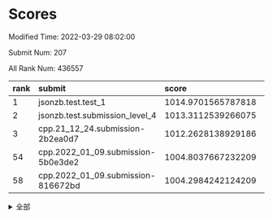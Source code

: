 # Scores

Modified Time: 2022-03-29 08:02:00

Submit Num: 207

All Rank Num: 436557

| rank |               submit               |       score        |       sigma        | pk_num |
| :--- | :--------------------------------- | :----------------- | :----------------- | :----- |
| 1    | jsonzb.test.test_1                 | 1014.9701565787818 | 0.85447359872987   | 8436   |
| 2    | jsonzb.test.submission_level_4     | 1013.3112539266075 | 0.859521394857654  | 8430   |
| 3    | cpp.21_12_24.submission-2b2ea0d7   | 1012.2628138929186 | 0.7717625596463125 | 8432   |
| 54   | cpp.2022_01_09.submission-5b0e3de2 | 1004.8037667232209 | 0.7322168030399572 | 8431   |
| 58   | cpp.2022_01_09.submission-816672bd | 1004.2984242124209 | 0.7235332395821061 | 8435   |


<details>
<summary>全部</summary>

| rank |                 submit                 |       score        |       sigma        | pk_num |
| :--- | :------------------------------------- | :----------------- | :----------------- | :----- |
| 1    | jsonzb.test.test_1                     | 1014.9701565787818 | 0.85447359872987   | 8436   |
| 2    | jsonzb.test.submission_level_4         | 1013.3112539266075 | 0.859521394857654  | 8430   |
| 3    | cpp.21_12_24.submission-2b2ea0d7       | 1012.2628138929186 | 0.7717625596463125 | 8432   |
| 4    | gobigger.level_3.submission_level_3_3  | 1012.205663484031  | 0.8109458349990781 | 8439   |
| 5    | gobigger.level_3.submission_level_3_43 | 1012.1729500422282 | 0.7929315960309535 | 8437   |
| 6    | gobigger.level_3.submission_level_3_8  | 1011.6871220215139 | 0.7754455124761835 | 8433   |
| 7    | gobigger.level_3.submission_level_3_5  | 1011.3383590120949 | 0.7718868629815276 | 8435   |
| 8    | gobigger.level_3.submission_level_3_24 | 1011.3088550725082 | 0.7627344784002754 | 8438   |
| 9    | gobigger.level_3.submission_level_3_22 | 1011.2489096698285 | 0.7670272546088791 | 8436   |
| 10   | gobigger.level_3.submission_level_3_12 | 1011.1580526645561 | 0.7881050793541918 | 8434   |
| 11   | gobigger.level_3.submission_level_3_34 | 1011.0764384855374 | 0.7866239693411267 | 8443   |
| 12   | gobigger.level_3.submission_level_3_40 | 1011.0338123237212 | 0.7918332449014416 | 8432   |
| 13   | gobigger.level_3.submission_level_3_47 | 1010.989584443392  | 0.7566084440409947 | 8437   |
| 14   | gobigger.level_3.submission_level_3_16 | 1010.9789897060454 | 0.7702354554559909 | 8434   |
| 15   | gobigger.level_3.submission_level_3_25 | 1010.8996371434449 | 0.7768579409447315 | 8439   |
| 16   | gobigger.level_3.submission_level_3_45 | 1010.8690169754443 | 0.7757210180386889 | 8430   |
| 17   | gobigger.level_3.submission_level_3_37 | 1010.8414591243126 | 0.762085103709389  | 8439   |
| 18   | gobigger.level_3.submission_level_3_17 | 1010.8409765199283 | 0.7680581184011048 | 8437   |
| 19   | gobigger.level_3.submission_level_3_6  | 1010.7217156862963 | 0.8060177134254075 | 8431   |
| 20   | gobigger.level_3.submission_level_3_9  | 1010.7193484691184 | 0.7769185978913462 | 8434   |
| 21   | gobigger.level_3.submission_level_3_13 | 1010.4675781713298 | 0.7869527332750933 | 8434   |
| 22   | gobigger.level_3.submission_level_3_15 | 1010.438180313721  | 0.7346987267835792 | 8435   |
| 23   | gobigger.level_3.submission_level_3_44 | 1010.417292800453  | 0.7491697092884763 | 8431   |
| 24   | gobigger.level_3.submission_level_3_1  | 1010.3952388964981 | 0.7598196478337512 | 8437   |
| 25   | gobigger.level_3.submission_level_3_29 | 1010.3532921525289 | 0.740722862780625  | 8433   |
| 26   | gobigger.level_3.submission_level_3_11 | 1010.3303591908787 | 0.7670211281575119 | 8438   |
| 27   | gobigger.level_3.submission_level_3_20 | 1010.2136366058498 | 0.7639267344661719 | 8436   |
| 28   | gobigger.level_3.submission_level_3_48 | 1010.2041402009431 | 0.7511320389912254 | 8437   |
| 29   | gobigger.level_3.submission_level_3_31 | 1010.196031374521  | 0.7617266111141913 | 8438   |
| 30   | gobigger.level_3.submission_level_3_19 | 1010.1767201699695 | 0.7638484775564466 | 8436   |
| 31   | gobigger.level_3.submission_level_3_27 | 1010.1766532042044 | 0.7626931155228294 | 8441   |
| 32   | gobigger.level_3.submission_level_3_14 | 1010.0927007422181 | 0.7609068837727202 | 8438   |
| 33   | gobigger.level_3.submission_level_3_42 | 1009.8997917416342 | 0.7579726868792458 | 8435   |
| 34   | gobigger.level_3.submission_level_3_46 | 1009.8341632621532 | 0.7633148064754695 | 8437   |
| 35   | gobigger.level_3.submission_level_3_2  | 1009.8288691670361 | 0.7458544245220147 | 8436   |
| 36   | gobigger.level_3.submission_level_3_0  | 1009.6685622483558 | 0.7450011615278096 | 8434   |
| 37   | gobigger.level_3.submission_level_3_32 | 1009.6653581771236 | 0.7526794254411593 | 8434   |
| 38   | gobigger.level_3.submission_level_3_7  | 1009.5493354714168 | 0.7652672972701288 | 8438   |
| 39   | gobigger.level_3.submission_level_3_18 | 1009.543002223094  | 0.7356550090341422 | 8436   |
| 40   | gobigger.level_3.submission_level_3_10 | 1009.4095072671844 | 0.7308601012984284 | 8434   |
| 41   | gobigger.level_3.submission_level_3_41 | 1009.3005099080448 | 0.7578940919740607 | 8436   |
| 42   | gobigger.level_3.submission_level_3_35 | 1009.2612730264888 | 0.7491849524587797 | 8438   |
| 43   | gobigger.level_3.submission_level_3_33 | 1009.255911499549  | 0.7616274780688737 | 8435   |
| 44   | gobigger.level_3.submission_level_3_4  | 1009.1752724858885 | 0.7414705367990743 | 8435   |
| 45   | gobigger.level_3.submission_level_3_23 | 1009.0422550603064 | 0.7360284480565024 | 8436   |
| 46   | gobigger.level_3.submission_level_3_28 | 1008.9698040291894 | 0.7360725427344932 | 8439   |
| 47   | gobigger.level_3.submission_level_3_30 | 1008.9605299688507 | 0.7470562141059803 | 8432   |
| 48   | gobigger.level_3.submission_level_3_39 | 1008.8026345444381 | 0.734379472597599  | 8435   |
| 49   | gobigger.level_3.submission_level_3_38 | 1008.7869070333526 | 0.7289721918578483 | 8439   |
| 50   | gobigger.level_3.submission_level_3_36 | 1008.326496636204  | 0.7466804115681437 | 8435   |
| 51   | gobigger.level_3.submission_level_3_26 | 1008.2667847631568 | 0.7552643294478057 | 8436   |
| 52   | gobigger.level_3.submission_level_3_49 | 1008.1759314868186 | 0.7322757566879879 | 8438   |
| 53   | gobigger.level_3.submission_level_3_21 | 1008.0220617088632 | 0.7459633361840629 | 8438   |
| 54   | cpp.2022_01_09.submission-5b0e3de2     | 1004.8037667232209 | 0.7322168030399572 | 8431   |
| 55   | gobigger.level_1.submission_level_1_41 | 1004.5938367560071 | 0.7300819713085746 | 8434   |
| 56   | gobigger.level_1.submission_level_1_45 | 1004.5099519414115 | 0.7273249498632642 | 8440   |
| 57   | gobigger.level_1.submission_level_1_42 | 1004.3868571985804 | 0.7233121038396514 | 8434   |
| 58   | cpp.2022_01_09.submission-816672bd     | 1004.2984242124209 | 0.7235332395821061 | 8435   |
| 59   | gobigger.level_1.submission_level_1_4  | 1004.2237237130955 | 0.7227825394502398 | 8439   |
| 60   | gobigger.level_1.submission_level_1_47 | 1004.0976672469684 | 0.7262419773667592 | 8435   |
| 61   | gobigger.level_1.submission_level_1_33 | 1004.0933394235125 | 0.7087808620738122 | 8439   |
| 62   | gobigger.level_1.submission_level_1_6  | 1003.9445505334377 | 0.713324126297638  | 8434   |
| 63   | gobigger.level_1.submission_level_1_13 | 1003.9187546574245 | 0.7177459420114821 | 8437   |
| 64   | gobigger.level_1.submission_level_1_8  | 1003.8787988538849 | 0.7178727359439494 | 8435   |
| 65   | gobigger.level_1.submission_level_1_1  | 1003.8618775074079 | 0.7109518045882041 | 8441   |
| 66   | gobigger.level_1.submission_level_1_37 | 1003.7950475521486 | 0.7160898897621393 | 8437   |
| 67   | gobigger.level_1.submission_level_1_23 | 1003.7844582053908 | 0.7211113666840239 | 8437   |
| 68   | gobigger.level_1.submission_level_1_43 | 1003.7727347862354 | 0.7039574978675206 | 8438   |
| 69   | gobigger.level_1.submission_level_1_31 | 1003.5039173084152 | 0.7019846302481102 | 8433   |
| 70   | gobigger.level_1.submission_level_1_26 | 1003.4692589595224 | 0.7175109939569162 | 8436   |
| 71   | gobigger.level_1.submission_level_1_34 | 1003.4595533930768 | 0.7178192612878718 | 8435   |
| 72   | gobigger.level_1.submission_level_1_24 | 1003.335293496051  | 0.727768624306596  | 8443   |
| 73   | gobigger.level_1.submission_level_1_20 | 1003.3266885175489 | 0.7292058348964305 | 8437   |
| 74   | gobigger.level_1.submission_level_1_0  | 1003.3257155277076 | 0.7035542873101731 | 8434   |
| 75   | gobigger.level_1.submission_level_1_11 | 1003.3012850746755 | 0.7160448126227333 | 8440   |
| 76   | gobigger.level_1.submission_level_1_7  | 1003.2703307323561 | 0.7160540387908416 | 8436   |
| 77   | gobigger.level_1.submission_level_1_28 | 1003.2548770884598 | 0.7107524300524735 | 8434   |
| 78   | gobigger.level_1.submission_level_1_5  | 1003.2229034399869 | 0.7161380979901089 | 8439   |
| 79   | gobigger.level_1.submission_level_1_46 | 1003.1343811307983 | 0.7210145196576155 | 8440   |
| 80   | gobigger.level_1.submission_level_1_49 | 1003.1038806835168 | 0.708343873461754  | 8436   |
| 81   | gobigger.level_1.submission_level_1_30 | 1003.0815281261137 | 0.7174980649468444 | 8438   |
| 82   | gobigger.level_1.submission_level_1_12 | 1003.0750436970179 | 0.7232912821133383 | 8437   |
| 83   | gobigger.level_1.submission_level_1_2  | 1003.0747749743987 | 0.7200675805067338 | 8435   |
| 84   | gobigger.level_1.submission_level_1_22 | 1003.023100468017  | 0.7124952315799604 | 8435   |
| 85   | gobigger.level_1.submission_level_1_36 | 1003.0131737556159 | 0.7226194351623201 | 8436   |
| 86   | gobigger.level_1.submission_level_1_44 | 1002.9848515592192 | 0.7074647494822509 | 8434   |
| 87   | gobigger.level_1.submission_level_1_10 | 1002.9135092168284 | 0.7178018635177035 | 8432   |
| 88   | gobigger.level_1.submission_level_1_17 | 1002.8003572668038 | 0.7224975824601984 | 8438   |
| 89   | gobigger.level_1.submission_level_1_16 | 1002.7853773975546 | 0.7135317794189545 | 8436   |
| 90   | gobigger.level_1.submission_level_1_14 | 1002.7815171664374 | 0.695741308343602  | 8436   |
| 91   | gobigger.level_1.submission_level_1_29 | 1002.7186006307123 | 0.7163230183576748 | 8438   |
| 92   | gobigger.level_1.submission_level_1_27 | 1002.7126189013015 | 0.7142281522375762 | 8432   |
| 93   | gobigger.level_1.submission_level_1_48 | 1002.6735234303001 | 0.7185190777653419 | 8434   |
| 94   | gobigger.level_1.submission_level_1_19 | 1002.6336957682298 | 0.7133365469959522 | 8433   |
| 95   | gobigger.level_1.submission_level_1_35 | 1002.5788493541208 | 0.7239211443829517 | 8441   |
| 96   | gobigger.level_1.submission_level_1_21 | 1002.5778131835928 | 0.7152328073023381 | 8430   |
| 97   | gobigger.level_1.submission_level_1_39 | 1002.4487642656111 | 0.712468083194376  | 8438   |
| 98   | gobigger.level_1.submission_level_1_25 | 1002.4150289635211 | 0.7187771239771352 | 8436   |
| 99   | gobigger.level_1.submission_level_1_3  | 1002.3776387833439 | 0.7131634468390894 | 8434   |
| 100  | gobigger.level_1.submission_level_1_38 | 1002.2965143263657 | 0.7284245030767392 | 8434   |
| 101  | gobigger.level_1.submission_level_1_15 | 1002.1524328407663 | 0.7115477736782306 | 8437   |
| 102  | gobigger.level_1.submission_level_1_40 | 1002.1403964480876 | 0.7115871502978122 | 8437   |
| 103  | gobigger.level_1.submission_level_1_18 | 1002.091699132654  | 0.718606674011927  | 8433   |
| 104  | gobigger.level_1.submission_level_1_32 | 1002.0802349702236 | 0.7141807153381179 | 8435   |
| 105  | gobigger.level_1.submission_level_1_9  | 1002.0033906812145 | 0.7013902454444865 | 8437   |
| 106  | gobigger.random.submission_random_27   | 997.6671119105374  | 0.6992570034156966 | 8436   |
| 107  | gobigger.random.submission_random_44   | 997.1301811847521  | 0.7016530214869366 | 8440   |
| 108  | gobigger.random.submission_random_19   | 997.0698012413194  | 0.7086436417384465 | 8437   |
| 109  | gobigger.random.submission_random_41   | 996.918637169834   | 0.7076363240691912 | 8437   |
| 110  | gobigger.random.submission_random_40   | 996.8812687423849  | 0.7068506381900551 | 8438   |
| 111  | gobigger.random.submission_random_26   | 996.6678370365406  | 0.6999915219448708 | 8438   |
| 112  | gobigger.random.submission_random_28   | 996.6517254329942  | 0.6984634868821794 | 8436   |
| 113  | gobigger.random.submission_random_6    | 996.6194250372944  | 0.7198255393306743 | 8433   |
| 114  | gobigger.random.submission_random_10   | 996.547430002148   | 0.7154172039429769 | 8436   |
| 115  | gobigger.random.submission_random_9    | 996.5301274415347  | 0.7031370150631263 | 8432   |
| 116  | gobigger.random.submission_random_3    | 996.5118991159267  | 0.7073726278191279 | 8438   |
| 117  | gobigger.random.submission_random_11   | 996.495089740706   | 0.720215877831019  | 8438   |
| 118  | gobigger.random.submission_random_33   | 996.470133359066   | 0.7137328833001292 | 8433   |
| 119  | gobigger.random.submission_random_16   | 996.4482984197512  | 0.7039584667240069 | 8436   |
| 120  | gobigger.random.submission_random_12   | 996.3581985182878  | 0.7001656207633145 | 8433   |
| 121  | gobigger.random.submission_random_43   | 996.3162938507621  | 0.7137313436325248 | 8439   |
| 122  | gobigger.random.submission_random_37   | 996.3080641766198  | 0.7093687013735248 | 8432   |
| 123  | gobigger.random.submission_random_13   | 996.2202332273475  | 0.7047717542630269 | 8432   |
| 124  | gobigger.random.submission_random_4    | 996.2088433827789  | 0.7031441378396578 | 8435   |
| 125  | gobigger.random.submission_random_22   | 996.2039159965674  | 0.7325891763786798 | 8436   |
| 126  | gobigger.random.submission_random_36   | 996.1416919166431  | 0.693587395195958  | 8439   |
| 127  | gobigger.random.submission_random_20   | 996.1358856495671  | 0.7231440762616188 | 8441   |
| 128  | gobigger.random.submission_random_29   | 996.0240872807145  | 0.7227821141768849 | 8432   |
| 129  | gobigger.random.submission_random_39   | 995.9338599172864  | 0.7208704366932225 | 8438   |
| 130  | gobigger.random.submission_random_46   | 995.8921867741136  | 0.7018929533768407 | 8433   |
| 131  | gobigger.random.submission_random_31   | 995.8598593969416  | 0.7127630627561079 | 8442   |
| 132  | gobigger.random.submission_random_0    | 995.8361420663016  | 0.7044418224525888 | 8437   |
| 133  | gobigger.random.submission_random_18   | 995.8278463741678  | 0.7067477705638012 | 8440   |
| 134  | gobigger.random.submission_random_30   | 995.8188282889271  | 0.7147304295316209 | 8439   |
| 135  | gobigger.random.submission_random_2    | 995.8030299514511  | 0.7068073700333227 | 8437   |
| 136  | gobigger.random.submission_random_7    | 995.7686879137149  | 0.7165847046928226 | 8434   |
| 137  | gobigger.random.submission_random_38   | 995.7674354161236  | 0.7227433357993995 | 8437   |
| 138  | gobigger.random.submission_random_21   | 995.6453434633005  | 0.7178921242791182 | 8433   |
| 139  | gobigger.random.submission_random_14   | 995.5810667233346  | 0.7097388125371131 | 8431   |
| 140  | gobigger.random.submission_random_35   | 995.5626566142919  | 0.7197655192578226 | 8438   |
| 141  | gobigger.random.submission_random_49   | 995.520052259117   | 0.7092376144508039 | 8433   |
| 142  | gobigger.random.submission_random_47   | 995.3901926813187  | 0.7080064883003158 | 8432   |
| 143  | gobigger.random.submission_random_5    | 995.3734699778422  | 0.7169630491408705 | 8436   |
| 144  | gobigger.random.submission_random_48   | 995.3617407766416  | 0.7167243767892872 | 8438   |
| 145  | gobigger.random.submission_random_25   | 995.3203202039033  | 0.7327746453067854 | 8432   |
| 146  | gobigger.random.submission_random_42   | 995.2787517568659  | 0.7126451711562803 | 8438   |
| 147  | gobigger.random.submission_random_34   | 995.2092379589959  | 0.7082013783040199 | 8434   |
| 148  | gobigger.random.submission_random_1    | 995.1923979720564  | 0.7281944274216319 | 8435   |
| 149  | gobigger.random.submission_random_8    | 995.1156699366865  | 0.707742422407855  | 8430   |
| 150  | gobigger.random.submission_random_32   | 995.0547956442977  | 0.7173985211821459 | 8437   |
| 151  | gobigger.random.submission_random_15   | 994.9273348281854  | 0.700684333848776  | 8436   |
| 152  | gobigger.random.submission_random_45   | 994.9105675482685  | 0.7123518015633434 | 8438   |
| 153  | gobigger.random.submission_random_17   | 994.810317052124   | 0.7248126560182443 | 8432   |
| 154  | gobigger.random.submission_random_24   | 994.6978597358893  | 0.7134957104975432 | 8437   |
| 155  | gobigger.level_2.submission_level_2_1  | 994.4956570917439  | 0.7516725312783008 | 8435   |
| 156  | gobigger.random.submission_random_23   | 994.456322115833   | 0.6983970507323879 | 8437   |
| 157  | gobigger.level_2.submission_level_2_42 | 994.2720113023455  | 0.729140599330188  | 8434   |
| 158  | gobigger.level_2.submission_level_2_0  | 994.0826883558852  | 0.7133165971690932 | 8439   |
| 159  | gobigger.level_2.submission_level_2_40 | 993.8898304626075  | 0.7268713462060191 | 8439   |
| 160  | gobigger.level_2.submission_level_2_6  | 993.6845292995093  | 0.7164425590756344 | 8430   |
| 161  | gobigger.level_2.submission_level_2_21 | 993.5897291759358  | 0.7415979040958149 | 8434   |
| 162  | gobigger.level_2.submission_level_2_19 | 993.468180743262   | 0.7328464412345461 | 8437   |
| 163  | gobigger.level_2.submission_level_2_11 | 993.4109432385469  | 0.738220172442041  | 8438   |
| 164  | gobigger.level_2.submission_level_2_28 | 993.2410539413781  | 0.7224571630899583 | 8436   |
| 165  | gobigger.level_2.submission_level_2_46 | 993.2335514477819  | 0.7315587105518981 | 8436   |
| 166  | gobigger.level_2.submission_level_2_31 | 993.0641780178003  | 0.7314542343070966 | 8434   |
| 167  | gobigger.level_2.submission_level_2_8  | 992.9792202200666  | 0.7381308148535546 | 8440   |
| 168  | gobigger.level_2.submission_level_2_23 | 992.9570965624931  | 0.7278949030483184 | 8438   |
| 169  | gobigger.level_2.submission_level_2_12 | 992.9444817880068  | 0.7254299107209154 | 8433   |
| 170  | gobigger.level_2.submission_level_2_2  | 992.6048280542985  | 0.740943268539421  | 8445   |
| 171  | gobigger.level_2.submission_level_2_41 | 992.5796818712944  | 0.7425203452215473 | 8436   |
| 172  | gobigger.level_2.submission_level_2_7  | 992.4413732793086  | 0.7406870209835166 | 8437   |
| 173  | gobigger.level_2.submission_level_2_15 | 992.4063101152987  | 0.7372749845474263 | 8437   |
| 174  | gobigger.level_2.submission_level_2_47 | 992.3243361784359  | 0.7523020155552759 | 8438   |
| 175  | gobigger.level_2.submission_level_2_33 | 992.3232991834583  | 0.7468198458211817 | 8434   |
| 176  | gobigger.level_2.submission_level_2_14 | 992.3193755860145  | 0.7434225648426803 | 8438   |
| 177  | gobigger.level_2.submission_level_2_22 | 992.315935618349   | 0.7512433599242061 | 8438   |
| 178  | gobigger.level_2.submission_level_2_35 | 992.2789922277398  | 0.7521594425637822 | 8431   |
| 179  | gobigger.level_2.submission_level_2_30 | 992.2306623592464  | 0.7568315529522083 | 8437   |
| 180  | gobigger.level_2.submission_level_2_27 | 992.2284967860082  | 0.7549454340237963 | 8434   |
| 181  | gobigger.level_2.submission_level_2_4  | 992.1332781524776  | 0.7369344983004258 | 8439   |
| 182  | gobigger.level_2.submission_level_2_34 | 992.1208110072848  | 0.7421029249417297 | 8433   |
| 183  | gobigger.level_2.submission_level_2_49 | 992.1121685646858  | 0.7608829147757227 | 8437   |
| 184  | gobigger.level_2.submission_level_2_44 | 992.0421930170385  | 0.7295654925646431 | 8436   |
| 185  | gobigger.level_2.submission_level_2_39 | 992.0327812450109  | 0.7307655245038783 | 8432   |
| 186  | gobigger.level_2.submission_level_2_9  | 991.9884235958677  | 0.7385391162382967 | 8431   |
| 187  | gobigger.level_2.submission_level_2_45 | 991.9244888478149  | 0.7354589179437927 | 8433   |
| 188  | gobigger.level_2.submission_level_2_29 | 991.911927292666   | 0.7431347841176834 | 8435   |
| 189  | gobigger.level_2.submission_level_2_20 | 991.8108954410969  | 0.7392568770064961 | 8438   |
| 190  | gobigger.level_2.submission_level_2_37 | 991.793512944359   | 0.7467492069436364 | 8433   |
| 191  | gobigger.level_2.submission_level_2_26 | 991.7500641337571  | 0.7457777596683337 | 8439   |
| 192  | gobigger.level_2.submission_level_2_24 | 991.6626649092165  | 0.7431447289806328 | 8432   |
| 193  | gobigger.level_2.submission_level_2_13 | 991.5103291370235  | 0.7427826684916217 | 8434   |
| 194  | gobigger.level_2.submission_level_2_18 | 991.4856250501045  | 0.7690141960570985 | 8439   |
| 195  | gobigger.level_2.submission_level_2_43 | 991.4050978122128  | 0.736966565517683  | 8439   |
| 196  | gobigger.level_2.submission_level_2_5  | 991.3293268596194  | 0.7436540136146113 | 8437   |
| 197  | gobigger.level_2.submission_level_2_3  | 991.2800149196208  | 0.7552641627161727 | 8437   |
| 198  | gobigger.level_2.submission_level_2_38 | 991.1520490907101  | 0.7551464594862475 | 8438   |
| 199  | gobigger.level_2.submission_level_2_10 | 991.0814220387222  | 0.7695797551200573 | 8434   |
| 200  | gobigger.level_2.submission_level_2_36 | 990.9439210779807  | 0.7505775825853152 | 8434   |
| 201  | gobigger.level_2.submission_level_2_25 | 990.8753863707506  | 0.7547259915498568 | 8433   |
| 202  | gobigger.level_2.submission_level_2_16 | 990.8631101701633  | 0.7438239469883624 | 8440   |
| 203  | gobigger.level_2.submission_level_2_48 | 990.7133551345227  | 0.745458835292573  | 8436   |
| 204  | gobigger.level_2.submission_level_2_17 | 990.3035296501839  | 0.7644258349790407 | 8435   |
| 205  | gobigger.level_2.submission_level_2_32 | 990.0898912403266  | 0.7741430415973721 | 8432   |
| 206  | gobigger.none.submission_none_0        | 978.573551000912   | 1.177447418833992  | 8434   |
| 207  | gobigger.none.submission_none_1        | 977.022219241379   | 1.3917712635445796 | 8441   |

</details>